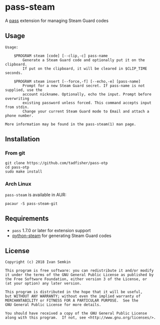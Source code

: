 # pass-steam

A [pass](https://www.passwordstore.org/) extension for managing Steam Guard codes

## Usage

```
Usage:

    $PROGRAM steam [code] [--clip,-c] pass-name
        Generate a Steam Guard code and optionally put it on the clipboard.
        If put on the clipboard, it will be cleared in $CLIP_TIME seconds.
        
    $PROGRAM steam insert [--force,-f] [--echo,-e] [pass-name]
        Prompt for a new Steam Guard secret. If pass-name is not supplied, use the
        account nickname. Optionally, echo the input. Prompt before overwriting
        existing password unless forced. This command accepts input from stdin.
        Change your current Steam Guard mode to Email and attach a phone number.
        
More information may be found in the pass-steam(1) man page.
```

## Installation

### From git

```
git clone https://github.com/tadfisher/pass-otp
cd pass-otp
sudo make install
```

### Arch Linux

`pass-steam` is available in AUR:

```
pacaur -S pass-steam-git
```

## Requirements

- `pass` 1.7.0 or later for extension support
- [python-steam](https://github.com/ValvePython/steam) for generating Steam Guard codes

## License

```
Copyright (c) 2018 Ivan Semkin

This program is free software: you can redistribute it and/or modify
it under the terms of the GNU General Public License as published by
the Free Software Foundation, either version 3 of the License, or
(at your option) any later version.

This program is distributed in the hope that it will be useful,
but WITHOUT ANY WARRANTY; without even the implied warranty of
MERCHANTABILITY or FITNESS FOR A PARTICULAR PURPOSE.  See the
GNU General Public License for more details.

You should have received a copy of the GNU General Public License
along with this program.  If not, see <http://www.gnu.org/licenses/>.
```
